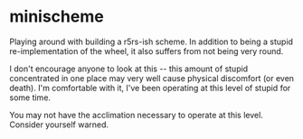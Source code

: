 # minischeme #

Playing around with building a r5rs-ish scheme.  In addition to being
a stupid re-implementation of the wheel, it also suffers from not
being very round.

I don't encourage anyone to look at this -- this amount of stupid
concentrated in one place may very well cause physical discomfort (or
even death).  I'm comfortable with it, I've been operating at this
level of stupid for some time.

You may not have the acclimation necessary to operate at this level.
Consider yourself warned.



